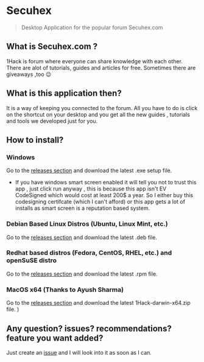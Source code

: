 # Secuhex
> Desktop Application for the popular forum Secuhex.com
## What is Secuhex.com ?
1Hack is forum where everyone can share knowledge with each other. There are alot of tutorials, guides and articles for free. Sometimes there are giveaways ,too :wink:
## What is this application then?
It is a way of keeping you connected to the forum. All you have to do is click on the shortcut on your desktop and you get all the new guides , tutorials and tools we developed just for you.
## How to install?
### Windows
Go to the [releases section](https://github.com/camlogical/Secuhex/releases) and download the latest .exe setup file.

* If you have windows smart screen enabled it will tell you not to trust this app , just click run anyway , this is because this app isn't EV CodeSigned which would cost at least 200$ a year. So I either buy this codesigning certifcate (which I can't afford) or this app gets a lot of installs as smart screen is a reputation based system.
### Debian Based Linux Distros (Ubuntu, Linux Mint, etc.)
Go to the [releases section](https://github.com/camlogical/Secuhex/releases) and download the latest .deb file.
### Redhat based distros (Fedora, CentOS, RHEL, etc.) and openSuSE distro
Go to the [releases section](https://github.com/camlogical/Secuhex/releases) and download the latest .rpm file.
### MacOS x64 (Thanks to Ayush Sharma)
Go to the [releases section](https://github.com/camlogical/Secuhex/releases) and download the latest 1Hack-darwin-x64.zip file.
)
## Any question? issues? recommendations? feature you want added?
Just create an [issue](https://github.com/camlogical/Secuhex/issues/new/choose) and I will look into it as soon as I can.
